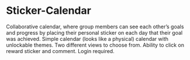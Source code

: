 # Sticker-Calendar
Collaborative calendar, where group members can see each other’s goals and progress by placing their personal sticker on each day that their goal was achieved.  Simple calendar (looks like a physical) calendar with unlockable themes. Two different views to choose from. Ability to click on reward sticker and comment. Login required.
